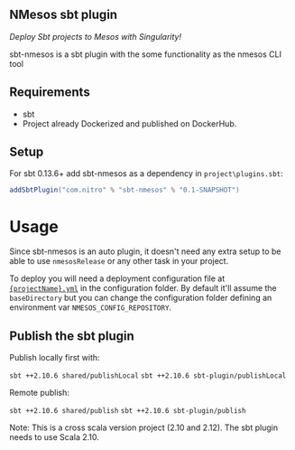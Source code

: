 ## NMesos sbt plugin

*Deploy Sbt projects to Mesos with Singularity!*

sbt-nmesos is a sbt plugin with the some functionality as the nmesos CLI tool

Requirements
------------

* sbt
* Project already Dockerized and published on DockerHub. 


Setup
-----

For sbt 0.13.6+ add sbt-nmesos as a dependency in `project\plugins.sbt`:

```scala
addSbtPlugin("com.nitro" % "sbt-nmesos" % "0.1-SNAPSHOT")
```

# Usage

Since sbt-nmesos is an auto plugin, it doesn't need any extra setup to be able to use `nmesosRelease` or any other task
in your project.

To deploy you will need a deployment configuration file at [`{projectName}.yml`](example-project/example-project.yml) in the configuration folder.
By default it'll assume the `baseDirectory` but you can change the configuration folder defining an environment var `NMESOS_CONFIG_REPOSITORY`.


## Publish the sbt plugin

Publish locally first with:

`sbt ++2.10.6 shared/publishLocal`
`sbt ++2.10.6 sbt-plugin/publishLocal`

Remote publish:

`sbt ++2.10.6 shared/publish`
`sbt ++2.10.6 sbt-plugin/publish`

Note: This is a cross scala version project (2.10 and 2.12). The sbt plugin needs to use Scala 2.10.